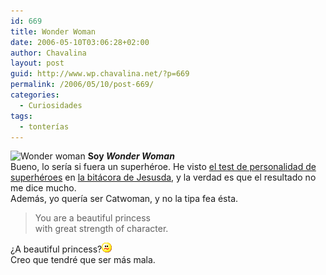 ```yaml
---
id: 669
title: Wonder Woman
date: 2006-05-10T03:06:28+02:00
author: Chavalina
layout: post
guid: http://www.wp.chavalina.net/?p=669
permalink: /2006/05/10/post-669/
categories:
  - Curiosidades
tags:
  - tonterías
---
```

<img class="imgizqda" src="http://www.seabreezecomputers.com/superhero/pics/wonderwoman.jpg" alt="Wonder woman" /> **Soy _Wonder Woman_**  
Bueno, lo sería si fuera un superhéroe. He visto <a href="http://www.seabreezecomputers.com/superhero" target="_blank">el test de personalidad de superhéroes</a> en <a href="http://sol.blogia.com/2006/051001-yo-no-queria-ser-spiderman-.php" target="_blank">la bitácora de Jesusda</a>, y la verdad es que el resultado no me dice mucho.  
Además, yo quería ser Catwoman, y no la tipa fea ésta.

> You are a beautiful princess  
> with great strength of character.

&iquest;A beautiful princess?![emo](/imagenes/emoticonos/confuso.gif)  
Creo que tendré que ser más mala.